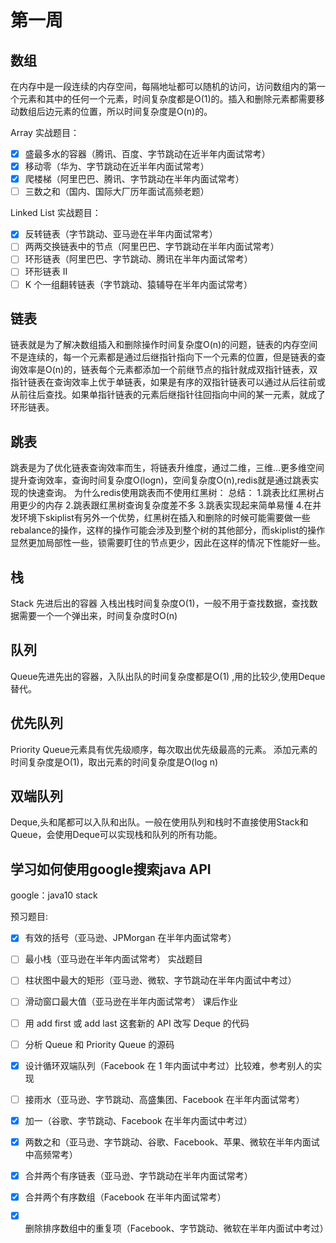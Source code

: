 # 第一周

## 数组
在内存中是一段连续的内存空间，每隔地址都可以随机的访问，访问数组内的第一个元素和其中的任何一个元素，时间复杂度都是O(1)的。插入和删除元素都需要移动数组后边元素的位置，所以时间复杂度是O(n)的。

Array 实战题目：
- [x] 盛最多水的容器（腾讯、百度、字节跳动在近半年内面试常考）
- [x] 移动零（华为、字节跳动在近半年内面试常考）
- [x] 爬楼梯（阿里巴巴、腾讯、字节跳动在半年内面试常考）
- [ ] 三数之和（国内、国际大厂历年面试高频老题）

Linked List 实战题目：
- [x] 反转链表（字节跳动、亚马逊在半年内面试常考）
- [ ] 两两交换链表中的节点（阿里巴巴、字节跳动在半年内面试常考）
- [ ] 环形链表（阿里巴巴、字节跳动、腾讯在半年内面试常考）
- [ ] 环形链表 II
- [ ] K 个一组翻转链表（字节跳动、猿辅导在半年内面试常考）

## 链表
链表就是为了解决数组插入和删除操作时间复杂度O(n)的问题，链表的内存空间不是连续的，每一个元素都是通过后继指针指向下一个元素的位置，但是链表的查询效率是O(n)的，链表每个元素都添加一个前继节点的指针就成双指针链表，双指针链表在查询效率上优于单链表，如果是有序的双指针链表可以通过从后往前或从前往后查找。如果单指针链表的元素后继指针往回指向中间的某一元素，就成了环形链表。
## 跳表
跳表是为了优化链表查询效率而生，将链表升维度，通过二维，三维...更多维空间提升查询效率，查询时间复杂度O(logn)，空间复杂度O(n),redis就是通过跳表实现的快速查询。
为什么redis使用跳表而不使用红黑树：
总结：
1.跳表比红黑树占用更少的内存
2.跳表跟红黑树查询复杂度差不多
3.跳表实现起来简单易懂
4.在并发环境下skiplist有另外一个优势，红黑树在插入和删除的时候可能需要做一些rebalance的操作，这样的操作可能会涉及到整个树的其他部分，而skiplist的操作显然更加局部性一些，锁需要盯住的节点更少，因此在这样的情况下性能好一些。
## 栈
Stack 先进后出的容器 入栈出栈时间复杂度O(1)，一般不用于查找数据，查找数据需要一个一个弹出来，时间复杂度时O(n)
## 队列
Queue先进先出的容器，入队出队的时间复杂度都是O(1) ,用的比较少,使用Deque替代。

## 优先队列
Priority Queue元素具有优先级顺序，每次取出优先级最高的元素。
添加元素的时间复杂度是O(1)，取出元素的时间复杂度是O(log n)
## 双端队列
Deque,头和尾都可以入队和出队。一般在使用队列和栈时不直接使用Stack和Queue，会使用Deque可以实现栈和队列的所有功能。

## 学习如何使用google搜索java API
google：java10 stack

预习题目:
- [x] 有效的括号（亚马逊、JPMorgan 在半年内面试常考）
- [ ] 最小栈（亚马逊在半年内面试常考）
实战题目
- [ ] 柱状图中最大的矩形（亚马逊、微软、字节跳动在半年内面试中考过）
- [ ] 滑动窗口最大值（亚马逊在半年内面试常考）
课后作业
- [ ] 用 add first 或 add last 这套新的 API 改写 Deque 的代码
- [ ] 分析 Queue 和 Priority Queue 的源码
- [x] 设计循环双端队列（Facebook 在 1 年内面试中考过）比较难，参考别人的实现
- [ ] 接雨水（亚马逊、字节跳动、高盛集团、Facebook 在半年内面试常考）

- [x] 加一（谷歌、字节跳动、Facebook 在半年内面试中考过）
- [x] 两数之和（亚马逊、字节跳动、谷歌、Facebook、苹果、微软在半年内面试中高频常考）
- [x] 合并两个有序链表（亚马逊、字节跳动在半年内面试常考）
- [x] 合并两个有序数组（Facebook 在半年内面试常考）
- [x] 删除排序数组中的重复项（Facebook、字节跳动、微软在半年内面试中考过）